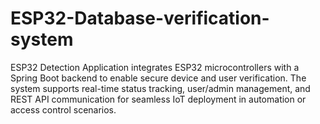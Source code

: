 # ESP32-Database-verification-system
ESP32 Detection Application integrates ESP32 microcontrollers with a Spring Boot backend to enable secure device and user verification. The system supports real-time status tracking, user/admin management, and REST API communication for seamless IoT deployment in automation or access control scenarios.
